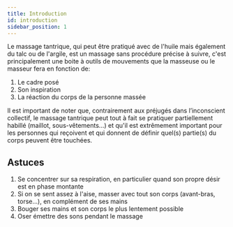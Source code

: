 ```yaml
---
title: Introduction
id: introduction
sidebar_position: 1
---
```


Le massage tantrique, qui peut être pratiqué avec de l'huile mais également du talc ou de l'argile, est un massage sans procédure précise à suivre, c'est principalement une boite à outils de mouvements que la masseuse ou le masseur fera en fonction de:

1. Le cadre posé
2. Son inspiration
3. La réaction du corps de la personne massée

Il est important de noter que, contrairement aux préjugés dans l’inconscient collectif, le massage tantrique peut tout à fait se pratiquer partiellement habillé (maillot, sous-vêtements...) et qu'il est extrêmement important pour les personnes qui reçoivent et qui donnent de définir quel(s) partie(s) du corps peuvent être touchées.

## Astuces

1. Se concentrer sur sa respiration, en particulier quand son propre désir est en phase montante
1. Si on se sent assez à l'aise, masser avec tout son corps (avant-bras, torse...), en complément de ses mains
1. Bouger ses mains et son corps le plus lentement possible
1. Oser émettre des sons pendant le massage
